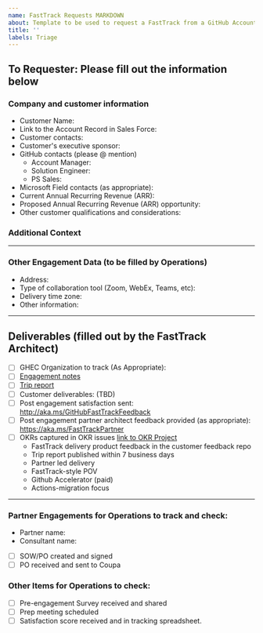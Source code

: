 ```yaml
---
name: FastTrack Requests MARKDOWN
about: Template to be used to request a FastTrack from a GitHub Account
title: ''
labels: Triage
---
```


## To Requester: Please fill out the information below 
### Company and customer information
- Customer Name: 
- Link to the Account Record in Sales Force:
- Customer contacts:
- Customer's executive sponsor:
- GitHub contacts (please @ mention)
  - Account Manager:
  - Solution Engineer:
  - PS Sales: 
- Microsoft Field contacts (as appropriate):
- Current Annual Recurring Revenue (ARR):
- Proposed Annual Recurring Revenue (ARR) opportunity:
- Other customer qualifications and considerations:

### Additional Context
<!-- Please include information that will help us prioritize this customer.  Include things such as:
- GHAS
- GHAE
- Migration to Actions
- etc.
-->

---

### Other Engagement Data (to be filled by Operations)
- Address: 
- Type of collaboration tool (Zoom, WebEx, Teams, etc):
- Delivery time zone:
- Other information:

---
## Deliverables (filled out by the FastTrack Architect)
- [ ] GHEC Organization to track (As Appropriate):
- [ ] [Engagement notes](#TBD)
- [ ] [Trip report](#TBD)
- [ ] Customer deliverables: (TBD)
- [ ] Post engagement satisfaction sent: http://aka.ms/GitHubFastTrackFeedback
- [ ] Post engagement partner architect feedback provided (as appropriate): https://aka.ms/FastTrackPartner
- [ ] OKRs captured in OKR issues  [link to OKR Project](https://github.com/github/DevOpsCAT/projects/6) 
  - FastTrack delivery product feedback in the customer feedback repo
  - Trip report published within 7 business days
  - Partner led delivery
  - FastTrack-style POV
  - Github Accelerator (paid)
  - Actions-migration focus 

---
### Partner Engagements for Operations to track and check:
- Partner name:
- Consultant name: 
- [ ] SOW/PO created and signed 
- [ ] PO received and sent to Coupa

### Other Items for Operations to check:
- [ ] Pre-engagement Survey received and shared 
- [ ] Prep meeting scheduled
- [ ] Satisfaction score received and in tracking spreadsheet. 
